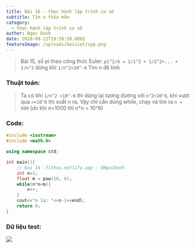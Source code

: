 ```yaml
---
title: Bài 16 - thực hành lập trình cơ sở
subtitle: Tìm n thỏa mãn
category:
  - thực hành lập trình cơ sở
author: Ngọc Danh
date: 2020-09-22T19:59:59.000Z
featureImage: /uploads/baiviet/cpp.png
---
```


> Bài 15, số pi theo công thức Euler:
> `pi^2/6 = 1/1^2 + 1/2^2+... + 1/n^2` dừng khi `1/n^2<10^-6`
>Tìm n để tính


### Thuật toán: 

> Ta có khi `1/n^2 <10^-6` thì dừng lại tương đương với `n^2<10^6`, khi vượt qua `>=10^6` thì xuất n ra. Vậy chỉ cần dùng while, chạy và tìm ra `n = 999` (do khi n=1000 thì n*n = 10^6)

### Code:

```c++
#include <iostream>
#include <math.h>

using namespace std;

int main(){
	// bai 16 -fithou.netlify.app - @NgocDanh
	int n=1;
	float m = pow(10, 6);
	while(n*n<m){
		n++;
	}
	cout<<"n la: "<<n-1<<endl;
	return 0;
}
```

### Dữ liệu test:

![](https://i.ibb.co/WGsSpbH/image.png)